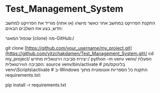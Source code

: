 # Test_Management_System

התקנת הפרויקט במחשב אחר
כאשר מישהו (או אתה) מוריד את הפרויקט למחשב חדש, בצע את השלבים הבאים:

שכפול המאגר (clone) מה-GitHub:/

git clone [https://github.com/your_username/my_project.git](https://github.com/yitzchakdamen/Test_Management_System.git)/
cd my_project/
יצירת סביבה וירטואלית מחדש:/
python -m venv venv/
הפעלת הסביבה הווירטואלית:
source venv/bin/activate  # בלינוקס/מק
venv\Scripts\activate  # ב-Windows
התקנת כל הספריות אוטומטית מתוך requirements.txt:

pip install -r requirements.txt
